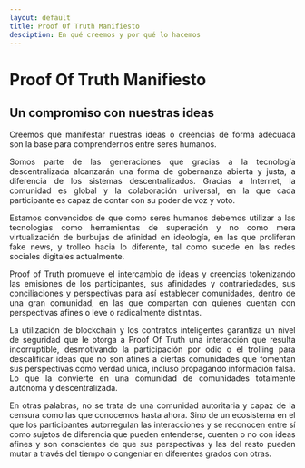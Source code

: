 ```yaml
---
layout: default
title: Proof Of Truth Manifiesto
desciption: En qué creemos y por qué lo hacemos
---
```


# Proof Of Truth Manifiesto

## Un compromiso con nuestras ideas

<p style='text-align: justify;'>Creemos que manifestar nuestras ideas o creencias de forma adecuada son la base para comprendernos entre seres humanos.</p>

<p style='text-align: justify;'>Somos parte de las generaciones que gracias a la tecnología descentralizada alcanzarán una forma de gobernanza abierta y justa, a diferencia de los sistemas descentralizados.
Gracias a Internet, la comunidad es global y la colaboración universal, en la que cada participante es capaz de contar con su poder de voz y voto.</p>

<p style='text-align: justify;'>Estamos convencidos de que como seres humanos debemos utilizar a las tecnologías como herramientas de superación y no como mera virtualización de burbujas de afinidad en ideología, en las que proliferan fake news, y trolleo hacia lo diferente, tal como sucede en las redes sociales digitales actualmente.</p>

<p style='text-align: justify;'>Proof of Truth promueve el intercambio de ideas y creencias tokenizando las emisiones de los participantes, sus afinidades y contrariedades, sus conciliaciones y perspectivas para así establecer comunidades, dentro de una gran comunidad, en las que compartan con quienes cuentan con perspectivas afines o leve o radicalmente distintas.</p>

<p style='text-align: justify;'>La utilización de blockchain y los contratos inteligentes garantiza un nivel de seguridad que le otorga a Proof Of Truth una interacción que resulta incorruptible, desmotivando la participación por odio o el trolling para descalificar ideas que no son afines a ciertas comunidades que fomentan sus perspectivas como verdad única, incluso propagando información falsa. Lo que la convierte en una comunidad de comunidades totalmente autónoma y descentralizada.</p>

<p style='text-align: justify;'>En otras palabras, no se trata de una comunidad autoritaria y capaz de la censura como las que conocemos hasta ahora. Sino de un ecosistema en el que los participantes autorregulan las interacciones y se reconocen entre sí como sujetos de diferencia que pueden entenderse, cuenten o no con ideas afines y son conscientes de que sus perspectivas y las del resto pueden mutar a través del tiempo o congeniar en diferentes grados con otras.
</p>
